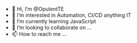 - 👋 Hi, I’m @OpulentTE
- 👀 I’m interested in Automation, CI/CD anything IT
- 🌱 I’m currently learning JavaScript
- 💞️ I’m looking to collaborate on ...
- 📫 How to reach me ...

<!---
OpulentTE/OpulentTE is a ✨ special ✨ repository because its `README.md` (this file) appears on your GitHub profile.
You can click the Preview link to take a look at your changes.
--->
